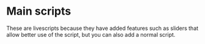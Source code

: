 # Main scripts
These are livescripts because they have added features such as sliders that allow better use of the script, but you can also add a normal script. 
